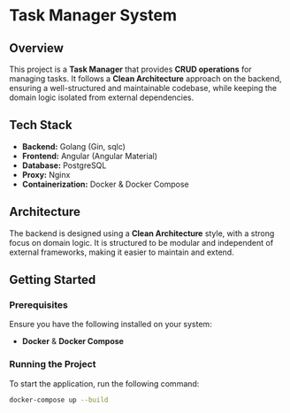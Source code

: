 # Task Manager System

## Overview
This project is a **Task Manager** that provides **CRUD operations** for managing tasks. It follows a **Clean Architecture** approach on the backend, ensuring a well-structured and maintainable codebase, while keeping the domain logic isolated from external dependencies.

## Tech Stack
- **Backend:** Golang (Gin, sqlc)
- **Frontend:** Angular (Angular Material)
- **Database:** PostgreSQL
- **Proxy:** Nginx
- **Containerization:** Docker & Docker Compose

## Architecture
The backend is designed using a **Clean Architecture** style, with a strong focus on domain logic. It is structured to be modular and independent of external frameworks, making it easier to maintain and extend.

## Getting Started

### Prerequisites
Ensure you have the following installed on your system:
- **Docker** & **Docker Compose**

### Running the Project
To start the application, run the following command:

```bash
docker-compose up --build
